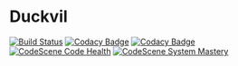 # Duckvil

[![Build Status](http://duckvil.ddns.net:8080/buildStatus/icon?job=GitHub&build=lastBuild)](http://duckvil.ddns.net:8080/me/my-views/view/all/job/GitHub/lastBuild)
[![Codacy Badge](https://app.codacy.com/project/badge/Grade/6a1eef270dc445c6bbfa69f355a359cd)](https://www.codacy.com/gh/Duckvil/Duckvil?utm_source=github.com&amp;utm_medium=referral&amp;utm_content=Duckvil/Duckvil&amp;utm_campaign=Badge_Grade)
[![Codacy Badge](https://app.codacy.com/project/badge/Coverage/6a1eef270dc445c6bbfa69f355a359cd)](https://www.codacy.com/gh/Duckvil/Duckvil?utm_source=github.com&amp;utm_medium=referral&amp;utm_content=Duckvil/Duckvil&amp;utm_campaign=Badge_Coverage)
[![CodeScene Code Health](https://codescene.io/projects/9328/status-badges/code-health)](https://codescene.io/projects/9328)
[![CodeScene System Mastery](https://codescene.io/projects/9328/status-badges/system-mastery)](https://codescene.io/projects/9328)
